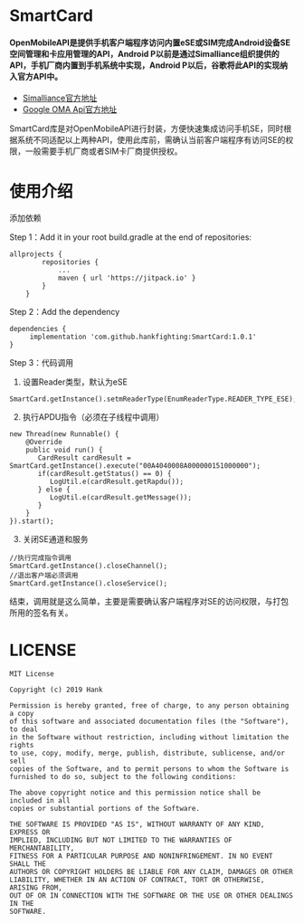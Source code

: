 # SmartCard
#### OpenMobileAPI是提供手机客户端程序访问内置eSE或SIM完成Android设备SE空间管理和卡应用管理的API，Android P以前是通过Simalliance组织提供的API，手机厂商内置到手机系统中实现，Android P以后，谷歌将此API的实现纳入官方API中。

- [Simalliance官方地址](https://simalliance.org/)
- [Google OMA Api官方地址](https://developer.android.google.cn/reference/android/se/omapi/package-summary?hl=en)

SmartCard库是对OpenMobileAPI进行封装，方便快速集成访问手机SE，同时根据系统不同适配以上两种API，使用此库前，需确认当前客户端程序有访问SE的权限，一般需要手机厂商或者SIM卡厂商提供授权。

# 使用介绍
添加依赖

Step 1：Add it in your root build.gradle at the end of repositories:

```
allprojects {
		repositories {
			...
			maven { url 'https://jitpack.io' }
		}
	}
```

Step 2：Add the dependency


```
dependencies {
	 implementation 'com.github.hankfighting:SmartCard:1.0.1'
}
```

Step 3：代码调用

1. 设置Reader类型，默认为eSE

```
SmartCard.getInstance().setmReaderType(EnumReaderType.READER_TYPE_ESE);
```

2. 执行APDU指令（必须在子线程中调用）
```
new Thread(new Runnable() {
    @Override
    public void run() {
       CardResult cardResult = SmartCard.getInstance().execute("00A4040008A000000151000000");
       if(cardResult.getStatus() == 0) {
          LogUtil.e(cardResult.getRapdu());
       } else {
          LogUtil.e(cardResult.getMessage());
       }
    }
}).start();
```
3. 关闭SE通道和服务

```
//执行完成指令调用
SmartCard.getInstance().closeChannel();
//退出客户端必须调用
SmartCard.getInstance().closeService();
```

结束，调用就是这么简单，主要是需要确认客户端程序对SE的访问权限，与打包所用的签名有关。

# LICENSE

```
MIT License

Copyright (c) 2019 Hank

Permission is hereby granted, free of charge, to any person obtaining a copy
of this software and associated documentation files (the "Software"), to deal
in the Software without restriction, including without limitation the rights
to use, copy, modify, merge, publish, distribute, sublicense, and/or sell
copies of the Software, and to permit persons to whom the Software is
furnished to do so, subject to the following conditions:

The above copyright notice and this permission notice shall be included in all
copies or substantial portions of the Software.

THE SOFTWARE IS PROVIDED "AS IS", WITHOUT WARRANTY OF ANY KIND, EXPRESS OR
IMPLIED, INCLUDING BUT NOT LIMITED TO THE WARRANTIES OF MERCHANTABILITY,
FITNESS FOR A PARTICULAR PURPOSE AND NONINFRINGEMENT. IN NO EVENT SHALL THE
AUTHORS OR COPYRIGHT HOLDERS BE LIABLE FOR ANY CLAIM, DAMAGES OR OTHER
LIABILITY, WHETHER IN AN ACTION OF CONTRACT, TORT OR OTHERWISE, ARISING FROM,
OUT OF OR IN CONNECTION WITH THE SOFTWARE OR THE USE OR OTHER DEALINGS IN THE
SOFTWARE.
```

